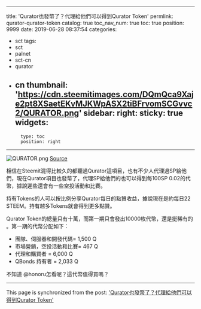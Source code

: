 
---
title: 'Qurator也發幣了？代理給他們可以得到Qurator Token'
permlink: qurator-qurator-token
catalog: true
toc_nav_num: true
toc: true
position: 9999
date: 2019-06-28 08:37:54
categories:
- sct
tags:
- sct
- palnet
- sct-cn
- qurator
- cn
thumbnail: 'https://cdn.steemitimages.com/DQmQca9Xaje2pt8XSaetEKvMJKWpASX2tiBFrvomSCGvvc2/QURATOR.png'
sidebar:
    right:
        sticky: true
widgets:
    -
        type: toc
        position: right
---


![QURATOR.png](https://cdn.steemitimages.com/DQmQca9Xaje2pt8XSaetEKvMJKWpASX2tiBFrvomSCGvvc2/QURATOR.png)
[Source](https://steemit.com/qurator/@qurator/introducing-the-qurator-token-details-inside)

相信在Steemit混得比較久的都聽過Qurator這項目，也有不少人代理過SP給他們，現在Qurator項目也發幣了，代理SP給他們的也可以得到每100SP 0.02的代幣，據說遲些還會有一些空投活動和比賽。

持有Tokens的人可以按比例分享Qurator每日的點贊收益，據說現在是約每日22 STEEM。持有越多Tokens就會得到更多點贊。

Qurator Token的總量只有十萬，而第一期只會發出10000枚代幣，還是挺稀有的 。第一期的代幣分配如下：

* 團隊、伺服器和開發代碼= 1,500 Q
* 市場營銷，空投活動和比賽= 467 Q
* 代理和購買者 = 6,000 Q
* QBonds 持有者 = 2,033 Q

不知道 @honoru怎看呢？這代幣值得買嗎？

- - -

This page is synchronized from the post: ['Qurator也發幣了？代理給他們可以得到Qurator Token'](https://steemit.com/@htliao/qurator-qurator-token)

